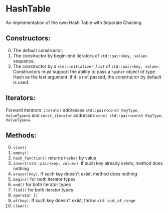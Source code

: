 # HashTable
An implementation of the own Hash Table with Separate Chaining

## Constructors:
0. The default constructor.
0. The constructor by begin-end iterators of `std::pair<key, value>` sequence.
0. The constructor by a `std::initializer_list` of `std::pair<key, value>`.
Сonstructors must support the ability to pass a `hasher` object of type Hash as the last argument. If it is not passed, the constructor by default is used.

## Iterators:
Forward iterators: `iterator` addresses `std::pair<const KeyType, ValueType>&` and `const_iterator` addresses `const std::pair<const KeyType, ValueType>&`

## Methods:
0. `size()`
0. `empty()`
0. `hash_function()` returns `hasher` by value
0. `insert(std::pair<key, value>)`. If such key already exists, method does nothing
0. `eraser(key)`. If such key doesn't exist, method does nothing
0. `begin()` for both iterator types
0. `end()` for both iterator types
0. `find()` for both iterator types
0. `operator []`
0. `at(key)`. If such key doesn't exist, throw `std::out_of_range`
0. `clear()`
